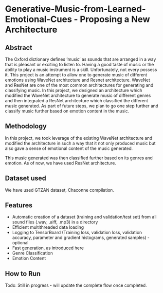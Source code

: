 # Generative-Music-from-Learned-Emotional-Cues - Proposing a New Architecture

## Abstract
The Oxford dictionary defines ‘music’ as sounds that are arranged in a way that is pleasant or exciting to listen to. Having a good taste of music or the ability to play a music instrument is a skill. Unfortunately, not every possess it. This project is an attempt to allow one to generate music of different emotions using WaveNet architecture and Resnet architecture. WaveNet and ResNet are one of the most common architectures for generating and classifying music. In this project, we designed an architecture which modified the WaveNet architecture to generate music of different genres and then integrated a ResNet architecture which classified the different music generated. As part of future steps, we plan to go one step further and classify music further based on emotion content in the music.

## Methodology

In this project, we took leverage of the existing WaveNet architecture and modified the architecture in such a way that it not only produced music but also gave a sense of emotional content of the music generated.

This music generated was then classified further based on its genres and emotion.
As of now, we have used ResNet architecture.

## Dataset used

We have used GTZAN dataset, Chaconne compilation.

## Features
- Automatic creation of a dataset (training and validation/test set) from all sound files (.wav, .aiff, .mp3) in a directory
- Efficient multithreaded data loading
- Logging to TensorBoard (Training loss, validation loss, validation accuracy, parameter and gradient     histograms, generated samples) - optional
- Fast generation, as introduced here
- Genre Classification
- Emotion Content

## How to Run
Todo: Still in progress - will update the complete flow once completed.






